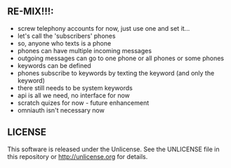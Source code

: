 RE-MIX!!!:
--------------------

- screw telephony accounts for now, just use one and set it...
- let's call the 'subscribers' phones
- so, anyone who texts is a phone
- phones can have multiple incoming messages
- outgoing messages can go to one phone or all phones or some phones
- keywords can be defined
- phones subscribe to keywords by texting the keyword (and only the keyword)
- there still needs to be system keywords
- api is all we need, no interface for now
- scratch quizes for now - future enhancement
- omniauth isn't necessary now


LICENSE
--------------------

This software is released under the Unlicense. See the UNLICENSE file in this repository or http://unlicense.org for details.
